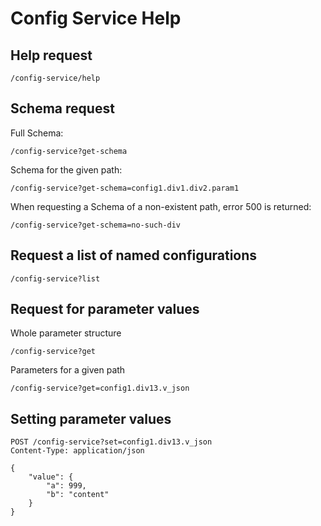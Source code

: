 # Config Service Help

## Help request

    /config-service/help

## Schema request

Full Schema:

    /config-service?get-schema

Schema for the given path:

    /config-service?get-schema=config1.div1.div2.param1

When requesting a Schema of a non-existent path, error 500 is returned:

    /config-service?get-schema=no-such-div


## Request a list of named configurations

    /config-service?list


## Request for parameter values

Whole parameter structure

    /config-service?get

Parameters for a given path

    /config-service?get=config1.div13.v_json


## Setting parameter values

    POST /config-service?set=config1.div13.v_json
    Content-Type: application/json

    {
        "value": {
            "a": 999,
            "b": "content"
        }
    }
